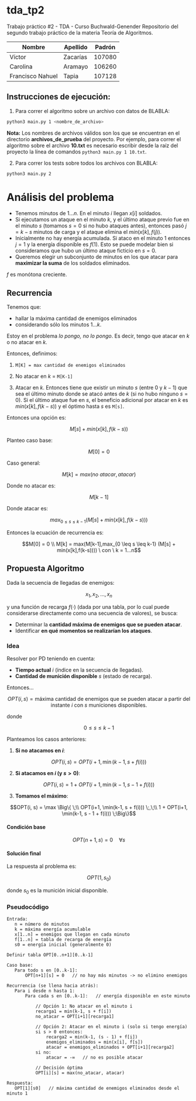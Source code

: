 # tda_tp2
Trabajo práctico #2 - TDA - Curso Buchwald-Genender
Repositorio del segundo trabajo práctico de la materia Teoría de Algoritmos. 

| Nombre           | Apellido      | Padrón   |
|------------------|---------------|----------|
| Víctor           | Zacarías      | 107080   |
| Carolina         | Aramayo       | 106260   |
| Francisco Nahuel | Tapia         | 107128   |

## Instrucciones de ejecución:

1. Para correr el algoritmo sobre un archivo con datos de BLABLA:

```bash
python3 main.py 1 <nombre_de_archivo>
```
**Nota:** Los nombres de archivos válidos son los que se encuentran en el directorio **archivos_de_prueba** del proyecto. Por ejemplo,
para correr el algoritmo sobre el archivo **10.txt** es necesario escribir desde la raíz del proyecto la línea 
de comandos `python3 main.py 1 10.txt`.

2. Para correr los tests sobre todos los archivos con BLABLA:

```bash
python3 main.py 2
```
# Análisis del problema
- Tenemos minutos de $1...n$. En el minuto $i$ llegan $x[i]$ soldados.
- Si ejecutamos un ataque en el minuto $k$, y el último ataque previo fue en el minuto $s$ (tomamos $s = 0$ si no hubo ataques antes), entonces pasó $j = k - s$ minutos de carga y el ataque elimina el $min( x[k], f(j) )$.
- Inicialmente no hay energía acumulada. Si ataco en el minuto 1 entonces $j = 1$ y la energía disponible es $f(1)$. Esto se puede modelar bien si consideramos que hubo un último ataque ficticio en $s = 0$.
- Queremos elegir un subconjunto de minutos en los que atacar para **maximizar la suma** de los soldados eliminados.

$f$ es monótona creciente.
## Recurrencia
Tenemos que:
- hallar la máxima cantidad de enemigos eliminados
- considerando sólo los minutos $1...k$.

Estoy en el problema *lo pongo, no lo pongo*. Es decir, tengo que atacar en $k$ o no atacar en $k$.

Entonces, definimos:
1. `M[K] = max cantidad de enemigos eliminados`

2. No atacar en $k$ = `M[K-1]` 
3. Atacar en $k$. Entonces tiene que existir un minuto $s$ (entre $0$ y $k-1$) que sea el último minuto donde se atacó antes de $k$ (si no hubo ninguno $s = 0$). Si el último ataque fue en $s$, el beneficio adicional por atacar en $k$ es $min(x[k],f(k-s))$ y el óptimo hasta $s$ es `M[s]`.

Entonces una opción es:
```math
M[s] + min(x[k],f(k-s))
```


Planteo caso base:
```math
M[0] = 0
```

Caso general:
```math
M[k] = max(no\ atacar,atacar)
````
Donde no atacar es:
```math 
M[k-1]
```
Donde atacar es:
```math
max_{0 \leq s \leq k-1}(M[s] + min(x[k],f(k-s)))
```

Entonces la ecuación de recurrencia es:
```math
M[0] = 0
\\
M[k] = max(M[k-1],max_{0 \leq s \leq k-1} (M[s] + min(x[k],f(k-s)))) \ con \ k = 1...n
```
## Propuesta Algoritmo
Dada la secuencia de llegadas de enemigos:

```math
x_1, x_2, \dots, x_n
```
y una función de recarga $f(\cdot)$ (dada por una tabla, por lo cual puede considerarse directamente como una secuencia de valores), se busca:
- Determinar la **cantidad máxima de enemigos que se pueden atacar**.  
- Identificar **en qué momentos se realizarían los ataques**.

### Idea
Resolver por PD teniendo en cuenta:
- **Tiempo actual** $i$ (índice en la secuencia de llegadas).
- **Cantidad de munición disponible** $s$ (estado de recarga).

Entonces...
```math
OPT(i, s) = \text{máxima cantidad de enemigos que se pueden atacar a partir del instante } i \text{ con } s \text{ municiones disponibles.}
```
donde
```math
0 \leq s \leq k-1
```

Planteamos los casos anteriores:
1. **Si no atacamos en $i$**:
   
```math
OPT(i, s) = OPT(i+1, \min(k-1, s + f(i)))
```

2. **Si atacamos en $i$ (y $s > 0$)**:

```math
OPT(i, s) = 1 + OPT(i+1, \min(k-1, s - 1 + f(i)))
```

3. **Tomamos el máximo**:
```math
OPT(i, s) = \max \Big\{ \;\\ OPT(i+1, \min(k-1, s + f(i))) \;,\;\\ 1 + OPT(i+1, \min(k-1, s - 1 + f(i))) \;\Big\}
```

#### Condición base

```math
OPT(n+1, s) = 0 \quad \forall s
```

#### Solución final

La respuesta al problema es:

```math
OPT(1, s_0)
```
donde $s_0$ es la munición inicial disponible.

### Pseudocódigo
 ```pseudo
Entrada: 
    n = número de minutos
    k = máxima energía acumulable
    x[1..n] = enemigos que llegan en cada minuto
    f[1..n] = tabla de recarga de energía
    s0 = energía inicial (generalmente 0)

Definir tabla OPT[0..n+1][0..k-1]

Caso base:
    Para todo s en [0..k-1]:
        OPT[n+1][s] = 0   // no hay más minutos -> no elimino enemigos

Recurrencia (se llena hacia atrás):
    Para i desde n hasta 1:
        Para cada s en [0..k-1]:   // energía disponible en este minuto

            // Opción 1: No atacar en el minuto i
            recarga1 = min(k-1, s + f[i])
            no_atacar = OPT[i+1][recarga1]

            // Opción 2: Atacar en el minuto i (solo si tengo energía)
            si s > 0 entonces:
                recarga2 = min(k-1, (s - 1) + f[i])
                enemigos_eliminados = min(x[i], f[s])
                atacar = enemigos_eliminados + OPT[i+1][recarga2]
            si no:
                atacar = -∞   // no es posible atacar

            // Decisión óptima
            OPT[i][s] = max(no_atacar, atacar)

Respuesta:
    OPT[1][s0]   // máxima cantidad de enemigos eliminados desde el minuto 1
```

